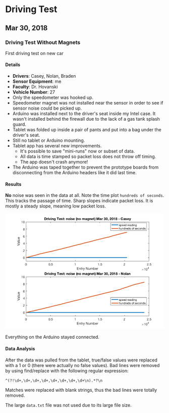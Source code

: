 # Driving Test

## Mar 30, 2018

### Driving Test Without Magnets
First driving test on new car

#### Details

  * **Drivers**: Casey, Nolan, Braden
  * **Sensor Equipment**: me
  * **Faculty**: Dr. Hovanski
  * **Vehicle Number**: 27
  * Only the speedometer was hooked up.
  * Speedometer magnet was not installed near the sensor in order to see if sensor noise could be picked up.
  * Arduino was installed next to the driver's seat inside my Intel case. It wasn't installed behind the firewall due to the lack of a gas tank splash guard.
  * Tablet was folded up inside a pair of pants and put into a bag under the driver's seat.
  * Still no tablet or Arduino mounting.
  * Tablet app has several new improvements.
    * It's possible to save "mini-runs" now or subset of data.
    * All data is time stamped so packet loss does not throw off timing.
    * The app doesn't crash anymore!
  * The Arduino was taped together to prevent the prototype boards from disconnecting from the Arduino headers like it did last time.

#### Results

**No** noise was seen in the data at all. Note the time plot ``hundreds of seconds``. This tracks the passage of time. Sharp slopes indicate packet loss. It is mostly a steady slope, meaning low packet loss.

![data_plots](speed_readings.png)

Everything on the Arduino stayed connected.

#### Data Analysis

After the data was pulled from the tablet, true/false values were replaced with a 1 or 0 (there were actually no false values). Bad lines were removed by using find/replace with the following regular expression:

```
^(?!\d+,\d+,\d+,\d+,\d+,\d+,\d+,\d+\n).*?\n
```

Matches were replaced with blank strings, thus the bad lines were totally removed.

The large ``data.txt`` file was not used due to its large file size. 